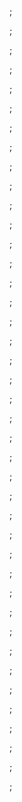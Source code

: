 ;

;

;

;

;

;

;

;

;

;

;

;

;

;

;

;

;

;

;

;

;

;

;

;

;

;

;

;

;

;

;

;

;

;

;

;

;

;

;

;

;

